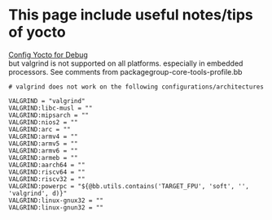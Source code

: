 # This page include useful notes/tips of yocto  

[Config Yocto for Debug](https://developer.ridgerun.com/wiki/index.php?title=Preparing_Yocto_Development_Environment_for_Debugging#Valgrind)  
but valgrind is not supported on all platforms. especially in embedded processors. See comments from packagegroup-core-tools-profile.bb

```
# valgrind does not work on the following configurations/architectures

VALGRIND = "valgrind"
VALGRIND:libc-musl = ""
VALGRIND:mipsarch = ""
VALGRIND:nios2 = ""
VALGRIND:arc = ""
VALGRIND:armv4 = ""
VALGRIND:armv5 = ""
VALGRIND:armv6 = ""
VALGRIND:armeb = ""
VALGRIND:aarch64 = ""
VALGRIND:riscv64 = ""
VALGRIND:riscv32 = ""
VALGRIND:powerpc = "${@bb.utils.contains('TARGET_FPU', 'soft', '', 'valgrind', d)}"
VALGRIND:linux-gnux32 = ""
VALGRIND:linux-gnun32 = ""
```
